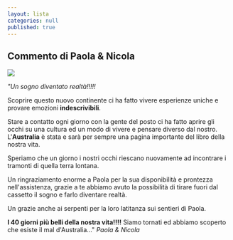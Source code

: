 ```yaml
---
layout: lista
categories: null
published: true
---
```




## Commento di Paola & Nicola

![]({{site.baseurl}}/images/SAM_3753.JPG)


_"Un sogno diventato realtà!!!!!_

Scoprire questo nuovo continente ci ha fatto vivere esperienze uniche e provare emozioni **indescrivibili**.

Stare a contatto ogni giorno con la gente del posto ci ha fatto aprire gli occhi su una cultura ed un modo di vivere e pensare diverso dal nostro.
L'**Australia** è stata e sarà per sempre una pagina importante del libro della nostra vita.

Speriamo che un giorno i nostri occhi riescano nuovamente ad incontrare i tramonti di quella terra lontana.

Un ringraziamento enorme a Paola per la sua disponibilità e prontezza nell'assistenza, grazie a te abbiamo avuto la possibilità di tirare fuori dal cassetto il sogno e farlo diventare realtà.

Un grazie anche ai serpenti per la loro latitanza sui sentieri di Paola.

**I 40 giorni più belli della nostra vita!!!!**
Siamo tornati ed abbiamo scoperto che esiste il mal d'Australia..."
_Paola & Nicola_